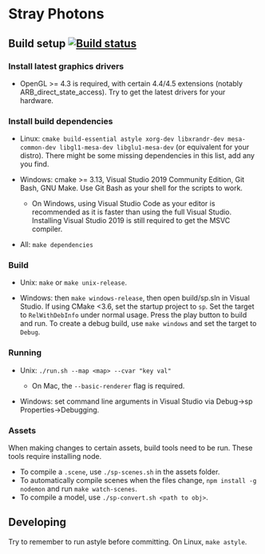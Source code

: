 Stray Photons
=============

Build setup [![Build status](https://badge.buildkite.com/6ad6424eb4ac47ecf0738dfa96d3f011019a39d7b6066c363e.svg?branch=master)](https://buildkite.com/frustra/strayphotons)
-----------

### Install latest graphics drivers

- OpenGL >= 4.3 is required, with certain 4.4/4.5 extensions (notably ARB_direct_state_access).
Try to get the latest drivers for your hardware.

### Install build dependencies

- Linux: `cmake build-essential astyle xorg-dev libxrandr-dev mesa-common-dev libgl1-mesa-dev libglu1-mesa-dev` (or equivalent for your distro).
There might be some missing dependencies in this list, add any you find.

- Windows: cmake >= 3.13, Visual Studio 2019 Community Edition, Git Bash, GNU Make. Use Git Bash as your shell for the scripts to work.
  - On Windows, using Visual Studio Code as your editor is recommended as it is faster than using the full Visual Studio. Installing Visual Studio 2019 is still required to get the MSVC compiler.

- All: `make dependencies`

### Build

- Unix: `make` or `make unix-release`.

- Windows: then `make windows-release`, then open build/sp.sln in Visual Studio.
If using CMake <3.6, set the startup project to `sp`. Set the target to `RelWithDebInfo` under normal usage. Press the play button to build and run.
To create a debug build, use `make windows` and set the target to `Debug`.

### Running

- Unix: `./run.sh --map <map> --cvar "key val"`
  - On Mac, the `--basic-renderer` flag is required.

- Windows: set command line arguments in Visual Studio via Debug->sp Properties->Debugging.

### Assets

When making changes to certain assets, build tools need to be run.
These tools require installing node.

- To compile a `.scene`, use `./sp-scenes.sh` in the assets folder.
- To automatically compile scenes when the files change, `npm install -g nodemon` and run `make watch-scenes`.
- To compile a model, use `./sp-convert.sh <path to obj>`.

Developing
----------

Try to remember to run astyle before committing. On Linux, `make astyle`.
